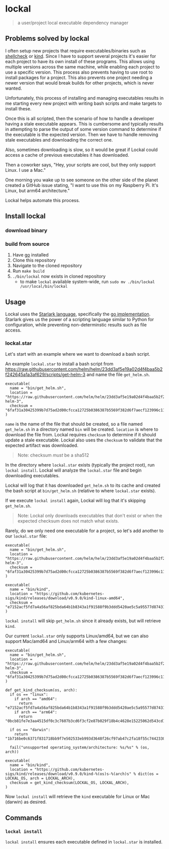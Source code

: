 # lockal

> a user/project local executable dependency manager

## Problems solved by lockal

I often setup new projects that require executables/binaries such as [shellcheck](https://www.shellcheck.net/) or
[kind](https://kind.sigs.k8s.io/). Since I have to support several projects it's easier for each project to have its own
install of these programs. This allows using multiple versions across the same machine, while enabling each project to use a specific version.
This process also prevents having to use root to install packages for a project. This also prevents one project needing a newer version that
would break builds for other projects, which is never wanted.

Unfortunately, this process of installing and managing executables results in me starting every new project with writing bash scripts and
make targets to install these.

Once this is all scripted, then the scenario of how to handle a developer having a stale executable appears. This
is cumbersome and typically results in attempting to parse the output of some version command to determine if the executable is the expected
version. Then we have to handle removing stale executables and downloading the correct one.

Also, sometimes downloading is slow, so it would be great if Lockal could access a cache of previous executables it has downloaded.

Then a coworker says, "Hey, your scripts are cool, but they only support Linux. I use a Mac."

One morning you wake up to see someone on the other side of the planet created a GitHub issue stating, "I want to use this on my Raspberry Pi.
It's Linux, but arm64 architecture."

Lockal helps automate this process.

## Install lockal

### download binary

### build from source

1. Have [go](https://golang.org/dl/) installed
1. Clone this repository
1. Navigate to the cloned repository
1. Run `make build`
1. `./bin/lockal` now exists in cloned repository
   - to make `lockal` available system-wide, run `sudo mv ./bin/lockal /usr/local/bin/lockal`

## Usage

Lockal uses the [Starlark language](https://github.com/bazelbuild/starlark), specifically the [go implementation](https://github.com/google/starlark-go).
Starlark gives us the power of a scripting language similar to Python for configuration, while preventing non-determinstic results such as file access.

### lockal.star

Let's start with an example where we want to download a bash script.

An example `lockal.star` to install a bash script from https://raw.githubusercontent.com/helm/helm/23dd3af5e19a02d4f4baa5b2f242645a1a3af629/scripts/get-helm-3
and name the file `get_helm.sh`.

```starlark
executable(
  name = "bin/get_helm.sh",
  location = "https://raw.githubusercontent.com/helm/helm/23dd3af5e19a02d4f4baa5b2f242645a1a3af629/scripts/get-helm-3",
  checksum = "6faf31a30425399b7d75ad2d00cfcca12725b0386387b5569f382d6f7aecf123996c11f5d892c74236face3801d511dd9f1ec52e744ad3adfb397269f4c0c2bc",
)
```

`name` is the name of the file that should be created, so a file named `get_helm.sh` in a directory named `bin` will be created. `location` is where to download
the file from. Lockal requires `checksum` to determine if it should update a stale executable. Lockal also uses the `checksum`
to validate that the expected artifact was downloaded.

> Note: checksum *must* be a sha512

In the directory where `lockal.star` exists (typically the project root), run
`lockal install`. Lockal will analyze the `lockal.star` file and begin downloading
executables.

Lockal will log that it has downloaded `get_helm.sh` to its cache and created the bash script at `bin/get_helm.sh` (relative to where `lockal.star` exists).

If we execute `lockal install` again, Lockal will log that it's skipping `get_helm.sh`.

> Note: Lockal only downloads executables that don't exist or when the expected checksum does not match what exists.

Rarely, do we only need one executable for a project, so let's add another to our `lockal.star` file:

```starlark
executable(
  name = "bin/get_helm.sh",
  location = "https://raw.githubusercontent.com/helm/helm/23dd3af5e19a02d4f4baa5b2f242645a1a3af629/scripts/get-helm-3",
  checksum = "6faf31a30425399b7d75ad2d00cfcca12725b0386387b5569f382d6f7aecf123996c11f5d892c74236face3801d511dd9f1ec52e744ad3adfb397269f4c0c2bc",
)

executable(
  name = "bin/kind",
  location = "https://github.com/kubernetes-sigs/kind/releases/download/v0.9.0/kind-linux-amd64",
  checksum = "e7152acf5fd7a4a56af825bda64b1b8343a1f91588f9b3ddd5420ae5c5a95577d87431f2e417a7e03dd23914e1da9bed855ec19d0c4602729b311baccb30bd7f",
)
```

`lockal install` will skip `get_helm.sh` since it already exists, but will retrieve `kind`.

Our current `lockal.star` only supports Linux/amd64, but we can also support Mac/amd64 and Linux/arm64 with a few changes:

```starlark
executable(
  name = "bin/get_helm.sh",
  location = "https://raw.githubusercontent.com/helm/helm/23dd3af5e19a02d4f4baa5b2f242645a1a3af629/scripts/get-helm-3",
  checksum = "6faf31a30425399b7d75ad2d00cfcca12725b0386387b5569f382d6f7aecf123996c11f5d892c74236face3801d511dd9f1ec52e744ad3adfb397269f4c0c2bc",
)

def get_kind_checksum(os, arch):
  if os == "linux":
    if arch == "amd64":
      return "e7152acf5fd7a4a56af825bda64b1b8343a1f91588f9b3ddd5420ae5c5a95577d87431f2e417a7e03dd23914e1da9bed855ec19d0c4602729b311baccb30bd7f"
    if arch == "arm64":
      return "0bcb81fe7e3aa4515df0c3c7607b3cd6f3cf2e87b029f18b4c4628e15225062d543cd1abfc8ac56477f159177f16fab4e416d598dc1beb57ad8ed46e9e6b180d"

  if os == "darwin":
    return "1b716be0c6371f831718bb9f7e502533eb993d3648f26cf97ab47c2fa18f55c7442330bba62ba822ec11edb84071ab616696470cbdbc41895f2ae9319a7e3a99"

  fail("unsupported operating_system/architecture: %s/%s" % (os, arch))

executable(
  name = "bin/kind",
  location = "https://github.com/kubernetes-sigs/kind/releases/download/v0.9.0/kind-%(os)s-%(arch)s" % dict(os = LOCKAL_OS, arch = LOCKAL_ARCH),
  checksum = get_kind_checksum(LOCKAL_OS, LOCKAL_ARCH),
)
```

Now `lockal install` will retrieve the `kind` executable for Linux or Mac (darwin) as desired.

## Commands

### `lockal install`

`lockal install` ensures each executable defined in `lockal.star` is installed.
